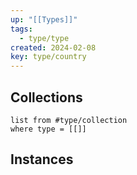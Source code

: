 ```yaml
---
up: "[[Types]]"
tags:
  - type/type
created: 2024-02-08
key: type/country
---
```

## Collections
```dataview
list from #type/collection 
where type = [[]]
```
## Instances
